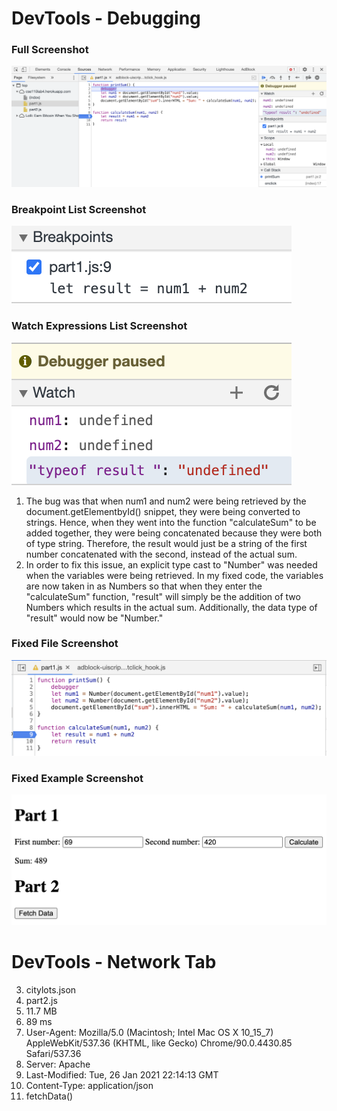 # DevTools - Debugging
### Full Screenshot
![](fullScreenshot.png)
### Breakpoint List Screenshot
![](breakpoint.png)
### Watch Expressions List Screenshot
![](watchExpression.png)
1. The bug was that when num1 and num2 were being retrieved by the document.getElementbyId() snippet, they were being converted to strings. Hence, when they went into the function "calculateSum" to be added together, they were being concatenated because they were both of type string. Therefore, the result would just be a string of the first number concatenated with the second, instead of the actual sum.
2. In order to fix this issue, an explicit type cast to "Number" was needed when the variables were being retrieved. In my fixed code, the variables are now taken in as Numbers so that when they enter the "calculateSum" function, "result" will simply be the addition of two Numbers which results in the actual sum. Additionally, the data type of "result" would now be "Number."
### Fixed File Screenshot
![](fixedCode.png)
### Fixed Example Screenshot
![](fixedCodeExample.png) 

# DevTools - Network Tab
3. citylots.json
4. part2.js
5. 11.7 MB
6. 89 ms
7. User-Agent: Mozilla/5.0 (Macintosh; Intel Mac OS X 10_15_7) AppleWebKit/537.36 (KHTML, like Gecko) Chrome/90.0.4430.85 Safari/537.36
8. Server: Apache
9. Last-Modified: Tue, 26 Jan 2021 22:14:13 GMT
10. Content-Type: application/json
11. fetchData()

